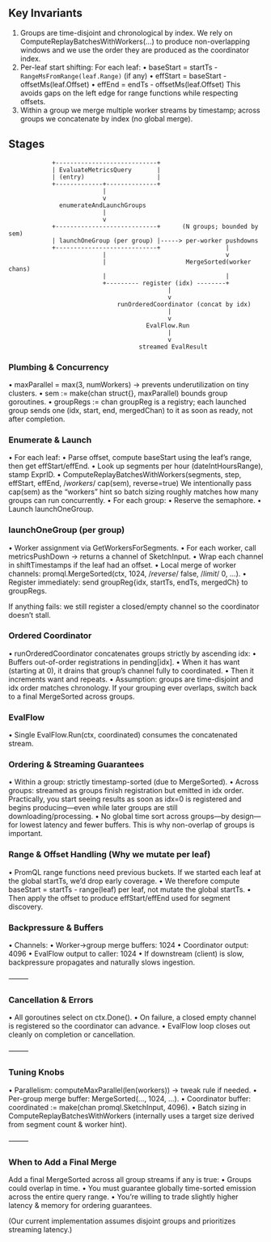 
## Key Invariants
1.	Groups are time-disjoint and chronological by index.
We rely on ComputeReplayBatchesWithWorkers(...) to produce non-overlapping windows and we use the order they are produced as the coordinator index.
2.	Per-leaf start shifting:
For each leaf:
•	baseStart = startTs - `RangeMsFromRange(leaf.Range)` (if any)
•	effStart = baseStart - offsetMs(leaf.Offset)
•	effEnd   = endTs - offsetMs(leaf.Offset)
This avoids gaps on the left edge for range functions while respecting offsets.
3.	Within a group we merge multiple worker streams by timestamp; across groups we concatenate by index (no global merge).


## Stages 

                +----------------------------+
                | EvaluateMetricsQuery       |
                | (entry)                    |
                +-------------+--------------+
                              |
                              v
                  enumerateAndLaunchGroups
                              |
                              v
                +----------------------------+      (N groups; bounded by sem)
                | launchOneGroup (per group) |-----> per-worker pushdowns
                +----------------------------+                  |
                              |                                 v
                              |                      MergeSorted(worker chans)
                              |                                 |
                              +--------- register (idx) --------+
                                                |
                                                v
                                  runOrderedCoordinator (concat by idx)
                                                |
                                                v
                                          EvalFlow.Run
                                                |
                                                v
                                        streamed EvalResult

### Plumbing & Concurrency
   •	maxParallel = max(3, numWorkers) → prevents underutilization on tiny clusters.
   •	sem := make(chan struct{}, maxParallel) bounds group goroutines.
   •	groupRegs := chan groupReg is a registry; each launched group sends one (idx, start, end, mergedChan) to it as soon as ready, not after completion.

### Enumerate & Launch
•	For each leaf:
•	Parse offset, compute baseStart using the leaf’s range, then get effStart/effEnd.
•	Look up segments per hour (dateIntHoursRange), stamp ExprID.
•	ComputeReplayBatchesWithWorkers(segments, step, effStart, effEnd, /*workers*/ cap(sem), reverse=true)
We intentionally pass cap(sem) as the “workers” hint so batch sizing roughly matches how many groups can run concurrently.
•	For each group:
•	Reserve the semaphore.
•	Launch launchOneGroup.

### launchOneGroup (per group)
•	Worker assignment via GetWorkersForSegments.
•	For each worker, call metricsPushDown → returns a channel of SketchInput.
•	Wrap each channel in shiftTimestamps if the leaf had an offset.
•	Local merge of worker channels: promql.MergeSorted(ctx, 1024, /*reverse*/ false, /*limit*/ 0, ...).
•	Register immediately: send groupReg{idx, startTs, endTs, mergedCh} to groupRegs.

If anything fails: we still register a closed/empty channel so the coordinator doesn’t stall.

### Ordered Coordinator
   •	runOrderedCoordinator concatenates groups strictly by ascending idx:
   •	Buffers out-of-order registrations in pending[idx].
   •	When it has want (starting at 0), it drains that group’s channel fully to coordinated.
   •	Then it increments want and repeats.
   •	Assumption: groups are time-disjoint and idx order matches chronology. If your grouping ever overlaps, switch back to a final MergeSorted across groups.

### EvalFlow
   •	Single EvalFlow.Run(ctx, coordinated) consumes the concatenated stream.


### Ordering & Streaming Guarantees
•	Within a group: strictly timestamp-sorted (due to MergeSorted).
•	Across groups: streamed as groups finish registration but emitted in idx order.
Practically, you start seeing results as soon as idx=0 is registered and begins producing—even while later groups are still downloading/processing.
•	No global time sort across groups—by design—for lowest latency and fewer buffers. This is why non-overlap of groups is important.


### Range & Offset Handling (Why we mutate per leaf)
•	PromQL range functions need previous buckets. If we started each leaf at the global startTs, we’d drop early coverage.
•	We therefore compute baseStart = startTs - range(leaf) per leaf, not mutate the global startTs.
•	Then apply the offset to produce effStart/effEnd used for segment discovery.


### Backpressure & Buffers
•	Channels:
•	Worker→group merge buffers: 1024
•	Coordinator output: 4096
•	EvalFlow output to caller: 1024
•	If downstream (client) is slow, backpressure propagates and naturally slows ingestion.

⸻

### Cancellation & Errors
•	All goroutines select on ctx.Done().
•	On failure, a closed empty channel is registered so the coordinator can advance.
•	EvalFlow loop closes out cleanly on completion or cancellation.

⸻

### Tuning Knobs
•	Parallelism: computeMaxParallel(len(workers)) → tweak rule if needed.
•	Per-group merge buffer: MergeSorted(..., 1024, ...).
•	Coordinator buffer: coordinated := make(chan promql.SketchInput, 4096).
•	Batch sizing in ComputeReplayBatchesWithWorkers (internally uses a target size derived from segment count & worker hint).

⸻

### When to Add a Final Merge

Add a final MergeSorted across all group streams if any is true:
•	Groups could overlap in time.
•	You must guarantee globally time-sorted emission across the entire query range.
•	You’re willing to trade slightly higher latency & memory for ordering guarantees.

(Our current implementation assumes disjoint groups and prioritizes streaming latency.)

